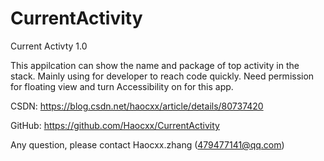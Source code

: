 # CurrentActivity
Current Activty 1.0

This appilcation can show the name and package of top activity in the stack.
Mainly using for developer to reach code quickly.
Need permission for floating view and turn Accessibility on for this app.

CSDN: https://blog.csdn.net/haocxx/article/details/80737420

GitHub: https://github.com/Haocxx/CurrentActivity

Any question, please contact Haocxx.zhang (479477141@qq.com)
